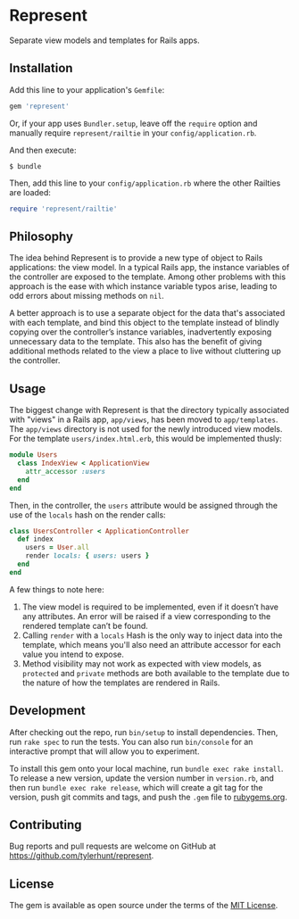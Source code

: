 # Represent

Separate view models and templates for Rails apps.

## Installation

Add this line to your application's `Gemfile`:

``` ruby
gem 'represent'
```

Or, if your app uses `Bundler.setup`, leave off the `require` option and
manually require `represent/railtie` in your `config/application.rb`.

And then execute:

    $ bundle

Then, add this line to your `config/application.rb` where the other Railties
are loaded:

``` ruby
require 'represent/railtie'
```

## Philosophy

The idea behind Represent is to provide a new type of object to Rails
applications: the view model. In a typical Rails app, the instance variables of
the controller are exposed to the template. Among other problems with this
approach is the ease with which instance variable typos arise, leading to odd
errors about missing methods on `nil`.

A better approach is to use a separate object for the data that's associated
with each template, and bind this object to the template instead of blindly
copying over the controller’s instance variables, inadvertently exposing
unnecessary data to the template. This also has the benefit of giving
additional methods related to the view a place to live without cluttering up
the controller.

## Usage

The biggest change with Represent is that the directory typically associated
with "views" in a Rails app, `app/views`, has been moved to `app/templates`.
The `app/views` directory is not used for the newly introduced view models. For
the template `users/index.html.erb`, this would be implemented thusly:

``` ruby
module Users
  class IndexView < ApplicationView
    attr_accessor :users
  end
end
```

Then, in the controller, the `users` attribute would be assigned through the
use of the `locals` hash on the render calls:

``` ruby
class UsersController < ApplicationController
  def index
    users = User.all
    render locals: { users: users }
  end
end
```

A few things to note here:

  1. The view model is required to be implemented, even if it doesn’t have any
     attributes. An error will be raised if a view corresponding to the
     rendered template can’t be found.
  2. Calling `render` with a `locals` Hash is the only way to inject data into
     the template, which means you'll also need an attribute accessor for each
     value you intend to expose.
  3. Method visibility may not work as expected with view models, as
     `protected` and `private` methods are both available to the template due
     to the nature of how the templates are rendered in Rails.

## Development

After checking out the repo, run `bin/setup` to install dependencies. Then, run
`rake spec` to run the tests. You can also run `bin/console` for an interactive
prompt that will allow you to experiment.

To install this gem onto your local machine, run `bundle exec rake install`. To
release a new version, update the version number in `version.rb`, and then run
`bundle exec rake release`, which will create a git tag for the version, push
git commits and tags, and push the `.gem` file to
[rubygems.org](https://rubygems.org).

## Contributing

Bug reports and pull requests are welcome on GitHub at
https://github.com/tylerhunt/represent.

## License

The gem is available as open source under the terms of the
[MIT License](http://opensource.org/licenses/MIT).
